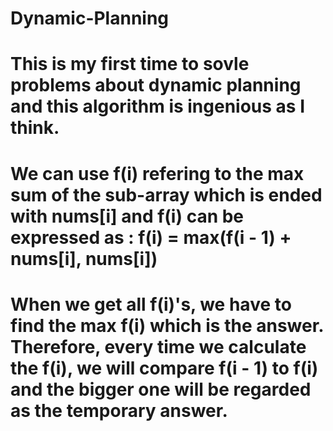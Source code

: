 # Dynamic-Planning
# This is my first time to sovle problems about dynamic planning and this algorithm is ingenious as I think.
# We can use f(i) refering to the max sum of the sub-array which is ended with nums[i] and f(i) can be expressed as : f(i) = max(f(i - 1) + nums[i], nums[i])
# When we get all f(i)'s, we have to find the max f(i) which is the answer. Therefore, every time we calculate the f(i), we will compare f(i - 1) to f(i) and the bigger one will be regarded as the temporary answer. 
